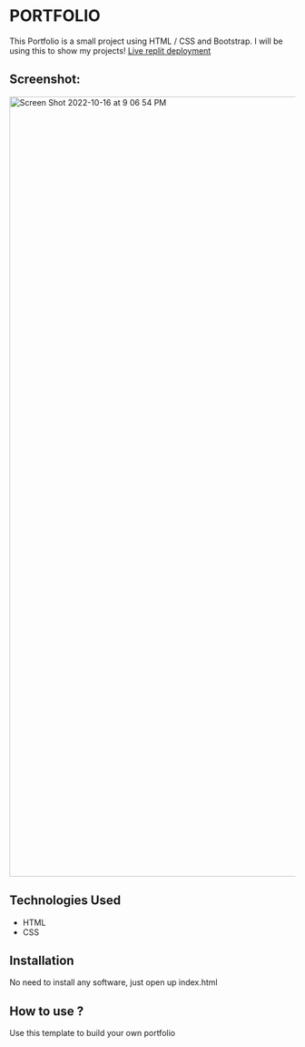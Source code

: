 # PORTFOLIO
This Portfolio is a small project using HTML / CSS and Bootstrap. I will be using this to show my projects!
[Live replit deployment](https://portfolio.rabindra98431.repl.co)
## Screenshot:
<img width="1371" alt="Screen Shot 2022-10-16 at 9 06 54 PM" src="https://user-images.githubusercontent.com/112999968/196074540-c576fcbc-e72e-4704-8038-aeeb4af597c4.png">

## Technologies Used
* HTML
* CSS
## Installation
No need to install any software, just open up index.html
## How to use ?
Use this template to build your own portfolio
